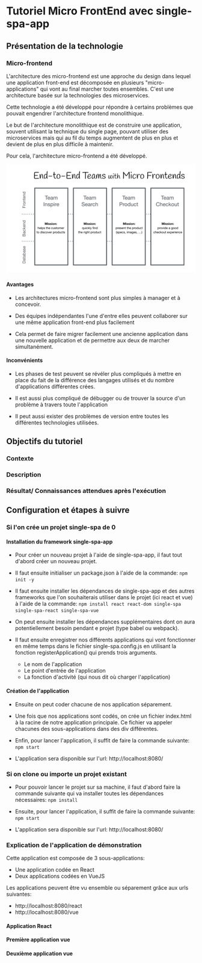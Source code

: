# Tutoriel Micro FrontEnd avec single-spa-app

## Présentation de la technologie

### Micro-frontend
L'architecture des micro-frontend est une approche du design dans lequel une application front-end est décomposée en plusieurs "micro-applications" qui vont au final marcher toutes ensembles. C'est une architecture basée sur la technologies des microservices.

Cette technologie a été développé pour répondre à certains problèmes que pouvait engendrer l'architecture frontend monolithique.

Le but de l'architecture monolithique est de construire une application, souvent utilisant la technique du single page, pouvant utiliser des microservices mais qui au fil du temps augmentent de plus en plus et devient de plus en plus difficile à maintenir.

Pour cela, l'architecture micro-frontend a été développé.

![Example architecture microfrontend](/images/verticals_headline.png)

#### Avantages
* Les architectures micro-frontend sont plus simples à manager et à concevoir.

* Des équipes indépendantes l'une d'entre elles peuvent collaborer sur une même application front-end plus facilement

* Cela permet de faire migrer facilement une ancienne application dans une nouvelle application et de permettre aux deux de marcher simultanément. 

#### Inconvénients
* Les phases de test peuvent se révéler plus compliqués à mettre en place du fait de la différence des langages utilisés et du nombre d'applications différentes crées.

* Il est aussi plus compliqué de débugger ou de trouver la source d'un problème à travers toute l'application

* Il peut aussi exister des problèmes de version entre toutes les différentes technologies utilisées.

## Objectifs du tutoriel

### Contexte

### Description

### Résultat/ Connaissances attendues après l'exécution

## Configuration et étapes à suivre

### Si l'on crée un projet single-spa de 0

#### Installation du framework single-spa-app

* Pour créer un nouveau projet à l'aide de single-spa-app, il faut tout d'abord créer un nouveau projet.

* Il faut ensuite initialiser un package.json à l'aide de la commande:
`npm init -y`

* Il faut ensuite installer les dépendances de single-spa-app et des autres frameworks que l'on souhaiterais utiliser dans le projet (ici react et vue) à l'aide de la commande:
`npm install react react-dom single-spa single-spa-react single-spa-vue`

* On peut ensuite installer les dépendances supplémentaires dont on aura potentiellement besoin pendant e projet (type babel ou webpack).

* Il faut ensuite enregistrer nos différents applications qui vont fonctionner en même temps dans le fichier single-spa.config.js en utilisant la fonction registerApplication() qui prends trois arguments.
  * Le nom de l'application
  * Le point d'entrée de l'application
  * La fonction d'activité (qui nous dit où charger l'application)

#### Création de l'application

* Ensuite on peut coder chacune de nos application séparement.

* Une fois que nos applications sont codés, on crée un fichier index.html à la racine de notre application principale. Ce fichier va appeler chacunes des sous-applications dans des div différentes.

* Enfin, pour lancer l'application, il suffit de faire la commande suivante: 
`npm start`

* L'application sera disponible sur l'url:
http://localhost:8080/

### Si on clone ou importe un projet existant

* Pour pouvoir lancer le projet sur sa machine, il faut d'abord faire la commande suivante qui va installer toutes les dépendances nécessaires:
`npm install`

* Ensuite, pour lancer l'application, il suffit de faire la commande suivante: 
`npm start`

* L'application sera disponible sur l'url:
http://localhost:8080/

### Explication de l'application de démonstration

Cette application est composée de 3 sous-applications:
* Une application codée en React
* Deux applications codées en VueJS

Les applications peuvent être vu ensemble ou séparement grâce aux urls suivantes:
* http://localhost:8080/react
* http://localhost:8080/vue

#### Application React

#### Première application vue

#### Deuxième application vue
